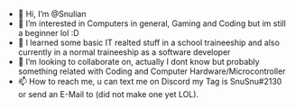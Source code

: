 - 👋 Hi, I’m @Snulian
- 👀 I’m interested in Computers in general, Gaming and Coding but im still a beginner lol :D
- 🌱 I learned some basic IT realted stuff in a school traineeship and also currently in a normal traineeship as a software developer
- 💞️ I’m looking to collaborate on, actually I dont know but probably something related with Coding and Computer Hardware/Microcontroller
- 📫 How to reach me, u can text me on Discord my Tag is SnuSnu#2130 or send an E-Mail to (did not make one yet LOL).

<!---
SnuSnu01/SnuSnu01 is a ✨ special ✨ repository because its `README.md` (this file) appears on your GitHub profile.
You can click the Preview link to take a look at your changes.
--->
